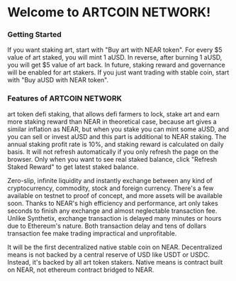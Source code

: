 # Welcome to ARTCOIN NETWORK!

### Getting Started

If you want staking art, start with "Buy art with NEAR token". For every $5 value of art staked, you will mint 1 aUSD. In reverse, after burning 1 aUSD, you will get $5 value of art back. In future, staking reward and governance will be enabled for art stakers.
If you just want trading with stable coin, start with "Buy aUSD with NEAR token".

### Features of ARTCOIN NETWORK

art token defi staking, that allows defi farmers to lock, stake art and earn more staking reward than NEAR in theoretical case, because art gives a similar inflation as NEAR, but when you stake you can mint some aUSD, and you can sell or invest aUSD and this part is additional to NEAR staking. The annual staking profit rate is 10%, and staking reward is calculated on daily basis. It will not refresh automatically if you only refresh the page on the browser. Only when you want to see real staked balance, click "Refresh Staked Reward" to get latest staked balance.

Zero-slip, infinite liquidity and instantly exchange between any kind of cryptocurrency, commodity, stock and foreign currency. There's a few available on testnet to proof of concept, and more assets will be available soon. Thanks to NEAR's high efficiency and performance, art only takes seconds to finish any exchange and almost neglectable transaction fee. Unlike Synthetix, exchange transaction is delayed many minutes or hours due to Ethereum's nature. Both transaction delay and tens of dollars transaction fee make trading impractical and unprofitable.

It will be the first decentralized native stable coin on NEAR. Decentralized means is not backed by a central reserve of USD like USDT or USDC. Instead, it's backed by all art token stakers. Native means is contract built on NEAR, not ethereum contract bridged to NEAR.

